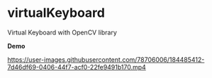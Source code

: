 # virtualKeyboard
 Virtual Keyboard with OpenCV library

**Demo**

https://user-images.githubusercontent.com/78706006/184485412-7d46df69-0406-44f7-acf0-22fe9491b170.mp4

